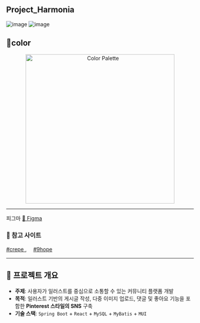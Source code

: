 ## Project_Harmonia

![image](https://github.com/user-attachments/assets/6b329919-e04b-483e-9e45-6e3331424cfd)
![image](https://github.com/user-attachments/assets/8f67a932-872b-420f-91ed-847823638061)

## 🌈color
<p align="center">
  <a href="https://colorhunt.co/palette/c599b6e6b2bafad0c4fff7f3">
    <img src="https://github.com/user-attachments/assets/4812395f-379d-492e-a0e1-d5e1f88e17c1" alt="Color Palette" width="400">
  </a>
</p>

-------------------------------------------

피그마
[🔗 Figma ](https://www.figma.com/design/UVGtQDz975hQcHSyMdoUZd/harmonia?node-id=0-1&p=f&t=TjOwEylCGXqWP3zF-0)

### 🧷 참고 사이트
[#crepe ](https://crepe.cm/) ,　 [#9hope ](https://m.9hope.kr/)


---------

## 🎯 프로젝트 개요
- **주제**: 사용자가 일러스트를 중심으로 소통할 수 있는 커뮤니티 플랫폼 개발  
- **목적**: 일러스트 기반의 게시글 작성, 다중 이미지 업로드, 댓글 및 좋아요 기능을 포함한 **Pinterest 스타일의 SNS** 구축  
- **기술 스택**: `Spring Boot` + `React` + `MySQL` + `MyBatis` + `MUI`  


